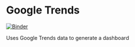 # Google Trends
[![Binder](https://mybinder.org/badge_logo.svg)](https://mybinder.org/v2/gh/nametviner/hurr/main?urlpath=voila%2Frender%2FGoogleTrends1.ipynb)

Uses Google Trends data to generate a dashboard 
